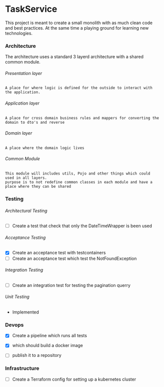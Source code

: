 # TaskService

This project is meant to create a small monolith with as much clean code and best practices.
At the same time a playing ground for learning new technologies.

### Architecture

The architecture uses a standard 3 layerd architecture with a shared common module.

###### Presentation layer
```
A place for where logic is defined for the outside to interact with the application.
```
###### Application layer
```
A place for cross domain business rules and mappers for converting the domain to dto's and reverse
```
###### Domain layer
```
A place where the domain logic lives
```

###### Common Module
```
This module will includes utils, Pojo and other things which could used in all layers.
purpose is to not redefine common classes in each module and have a place where they can be shared
```


### Testing

###### Architectural Testing
- [ ] Create a test that check that only the DateTimeWrapper is been used

###### Acceptance Testing
- [x] Create an acceptance test with testcontainers
- [ ] Create an acceptance test which test the NotFoundException
###### Integration Testing
- [ ] Create an integration test for testing the pagination querry
###### Unit Testing
- Implemented


### Devops
- [x] Create a pipeline which runs all tests
- [x] which should build a docker image
- [ ] publish it to a repository


### Infrastructure
- [ ] Create a Terraform config for setting up a kubernetes cluster

